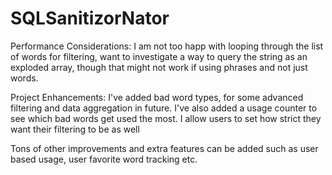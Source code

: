# SQLSanitizorNator
Performance Considerations:
I am not too happ with looping through the list of words for filtering, want to investigate a way to query the string as an exploded array, though that might not work if using phrases and not just words.

Project Enhancements:
I've added bad word types, for some advanced filtering and data aggregation in future.
I've also added a usage counter to see which bad words get used the most.
I allow users to set how strict they want their filtering to be as well

Tons of other improvements and extra features can be added such as user based usage, user favorite word tracking etc.
